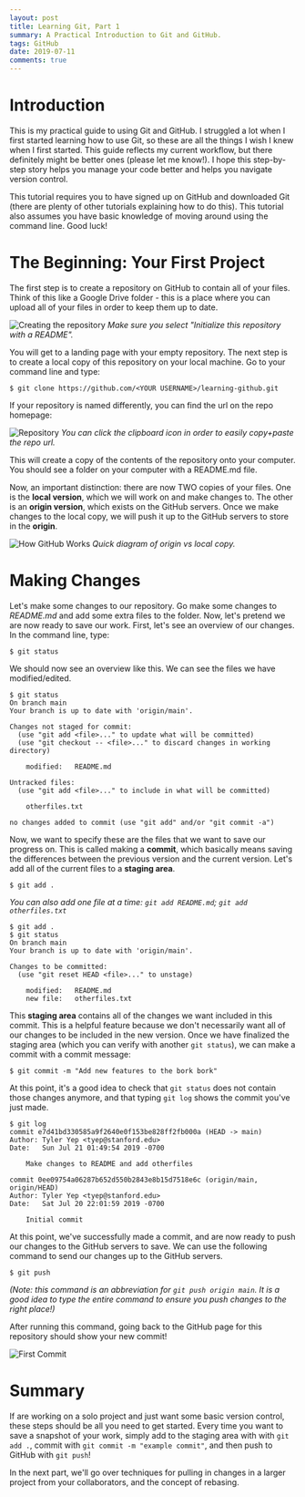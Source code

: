 ```yaml
---
layout: post
title: Learning Git, Part 1
summary: A Practical Introduction to Git and GitHub.
tags: GitHub
date: 2019-07-11
comments: true
---
```


# Introduction

This is my practical guide to using Git and GitHub. I struggled a lot when I first started learning how to use Git, so these are all the things I wish I knew when I first started. This guide reflects my current workflow, but there definitely might be better ones (please let me know!). I hope this step-by-step story helps you manage your code better and helps you navigate version control.

This tutorial requires you to have signed up on GitHub and downloaded Git (there are plenty of other tutorials explaining how to do this). This tutorial also assumes you have basic knowledge of moving around using the command line. Good luck!

# The Beginning: Your First Project

The first step is to create a repository on GitHub to contain all of your files. Think of this like a Google Drive folder - this is a place where you can upload all of your files in order to keep them up to date.

![Creating the repository](/blog/images/github-tutorial/create-repo.png)
_Make sure you select "Initialize this repository with a README"._

You will get to a landing page with your empty repository. The next step is to create a local copy of this repository on your local machine. Go to your command line and type:

```git
$ git clone https://github.com/<YOUR USERNAME>/learning-github.git
```

If your repository is named differently, you can find the url on the repo homepage:

![Repository](/blog/images/github-tutorial/repo.png)
_You can click the clipboard icon in order to easily copy+paste the repo url._

This will create a copy of the contents of the repository onto your computer. You should see a folder on your computer with a README.md file.

Now, an important distinction: there are now TWO copies of your files. One is the **local version**, which we will work on and make changes to. The other is an **origin version**, which exists on the GitHub servers. Once we make changes to the local copy, we will push it up to the GitHub servers to store in the **origin**.

![How GitHub Works](/blog/images/github-tutorial/github.png)
_Quick diagram of origin vs local copy._

# Making Changes

Let's make some changes to our repository. Go make some changes to _README.md_ and add some extra files to the folder. Now, let's pretend we are now ready to save our work. First, let's see an overview of our changes. In the command line, type:

```git
$ git status
```

We should now see an overview like this. We can see the files we have modified/edited.

```git
$ git status
On branch main
Your branch is up to date with 'origin/main'.

Changes not staged for commit:
  (use "git add <file>..." to update what will be committed)
  (use "git checkout -- <file>..." to discard changes in working directory)

	modified:   README.md

Untracked files:
  (use "git add <file>..." to include in what will be committed)

	otherfiles.txt

no changes added to commit (use "git add" and/or "git commit -a")
```

Now, we want to specify these are the files that we want to save our progress on. This is called making a **commit**, which basically means saving the differences between the previous version and the current version. Let's add all of the current files to a **staging area**.

```git
$ git add .
```

_You can also add one file at a time: `git add README.md`; `git add otherfiles.txt`_

```git
$ git add .
$ git status
On branch main
Your branch is up to date with 'origin/main'.

Changes to be committed:
  (use "git reset HEAD <file>..." to unstage)

	modified:   README.md
	new file:   otherfiles.txt
```

This **staging area** contains all of the changes we want included in this commit. This is a helpful feature because we don't necessarily want all of our changes to be included in the new version. Once we have finalized the staging area (which you can verify with another `git status`), we can make a commit with a commit message:

```git
$ git commit -m "Add new features to the bork bork"
```

At this point, it's a good idea to check that `git status` does not contain those changes anymore, and that typing `git log` shows the commit you've just made.

```git
$ git log
commit e7d41bd330585a9f2640e0f153be828ff2fb000a (HEAD -> main)
Author: Tyler Yep <tyep@stanford.edu>
Date:   Sun Jul 21 01:49:54 2019 -0700

    Make changes to README and add otherfiles

commit 0ee09754a06287b652d550b2843e8b15d7518e6c (origin/main, origin/HEAD)
Author: Tyler Yep <tyep@stanford.edu>
Date:   Sat Jul 20 22:01:59 2019 -0700

    Initial commit
```

At this point, we've successfully made a commit, and are now ready to push our changes to the GitHub servers to save. We can use the following command to send our changes up to the GitHub servers.

```git
$ git push
```

_(Note: this command is an abbreviation for `git push origin main`. It is a good idea to type the entire command to ensure you push changes to the right place!)_

After running this command, going back to the GitHub page for this repository should show your new commit!

![First Commit](/blog/images/github-tutorial/first-commit.png)

# Summary

If are working on a solo project and just want some basic version control, these steps should be all you need to get started. Every time you want to save a snapshot of your work, simply add to the staging area with with `git add .`, commit with `git commit -m "example commit"`, and then push to GitHub with `git push`!

In the next part, we'll go over techniques for pulling in changes in a larger project from your collaborators, and the concept of rebasing.
